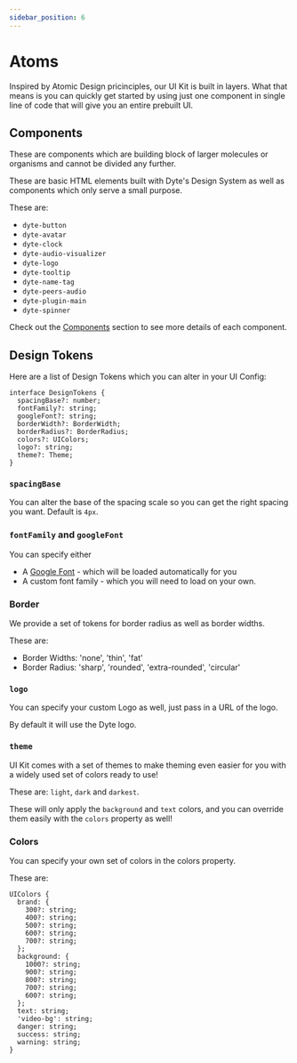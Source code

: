 ```yaml
---
sidebar_position: 6
---
```


# Atoms

Inspired by Atomic Design pricinciples, our UI Kit is built in layers. What that means is you can quickly get started by using just one component in single line of code that will give you an entire prebuilt UI.

## Components

These are components which are building block of larger molecules or organisms and cannot be divided any further.

These are basic HTML elements built with Dyte's Design System as well as components which only serve a small purpose.

These are:

- `dyte-button`
- `dyte-avatar`
- `dyte-clock`
- `dyte-audio-visualizer`
- `dyte-logo`
- `dyte-tooltip`
- `dyte-name-tag`
- `dyte-peers-audio`
- `dyte-plugin-main`
- `dyte-spinner`

Check out the [Components](./components.mdx) section to see more details of each component.

## Design Tokens

Here are a list of Design Tokens which you can alter in your UI Config:

```tsx
interface DesignTokens {
  spacingBase?: number;
  fontFamily?: string;
  googleFont?: string;
  borderWidth?: BorderWidth;
  borderRadius?: BorderRadius;
  colors?: UIColors;
  logo?: string;
  theme?: Theme;
}
```

### `spacingBase`

You can alter the base of the spacing scale so you can get the right spacing you want. Default is `4px`.

### `fontFamily` and `googleFont`

You can specify either

- A [Google Font](https://fonts.google.com) - which will be loaded automatically for you
- A custom font family - which you will need to load on your own.

### Border

We provide a set of tokens for border radius as well as border widths.

These are:

- Border Widths: 'none', 'thin', 'fat'
- Border Radius: 'sharp', 'rounded', 'extra-rounded', 'circular'

### `logo`

You can specify your custom Logo as well, just pass in a URL of the logo.

By default it will use the Dyte logo.

### `theme`

UI Kit comes with a set of themes to make theming even easier for you with a widely used set of colors ready to use!

These are: `light`, `dark` and `darkest`.

These will only apply the `background` and `text` colors, and you can override them easily with the `colors` property as well!

### Colors

You can specify your own set of colors in the colors property.

These are:

```tsx
UIColors {
  brand: {
    300?: string;
    400?: string;
    500?: string;
    600?: string;
    700?: string;
  };
  background: {
    1000?: string;
    900?: string;
    800?: string;
    700?: string;
    600?: string;
  };
  text: string;
  'video-bg': string;
  danger: string;
  success: string;
  warning: string;
}
```
